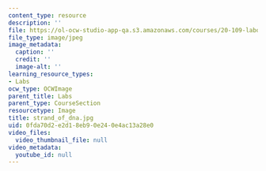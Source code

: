 ```yaml
---
content_type: resource
description: ''
file: https://ol-ocw-studio-app-qa.s3.amazonaws.com/courses/20-109-laboratory-fundamentals-in-biological-engineering-fall-2007/0fda70d2e2d18eb90e240e4ac13a28e0_strand_of_dna.jpg
file_type: image/jpeg
image_metadata:
  caption: ''
  credit: ''
  image-alt: ''
learning_resource_types:
- Labs
ocw_type: OCWImage
parent_title: Labs
parent_type: CourseSection
resourcetype: Image
title: strand_of_dna.jpg
uid: 0fda70d2-e2d1-8eb9-0e24-0e4ac13a28e0
video_files:
  video_thumbnail_file: null
video_metadata:
  youtube_id: null
---
```

